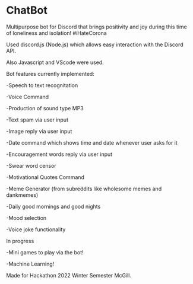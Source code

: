 # ChatBot
Multipurpose bot for Discord that brings positivity and joy during this time of loneliness and isolation! #iHateCorona

Used discord.js (Node.js) which allows easy interaction with the Discord API.

Also Javascript and VScode were used.



Bot features currently implemented:

-Speech to text recognitation 

-Voice Command

-Production of sound type MP3

-Text spam via user input

-Image reply via user input

-Date command which shows time and date whenever user asks for it 

-Encouragement words reply via user input

-Swear word censor

-Motivational Quotes Command

-Meme Generator (from subreddits like wholesome memes and dankmemes)

-Daily good mornings and good nights

-Mood selection

-Voice joke functionality

In progress

-Mini games to play via the bot!

-Machine Learning!


Made for Hackathon 2022 Winter Semester McGill.

